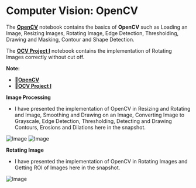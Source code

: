 # **Computer Vision: OpenCV**

The [**OpenCV**](https://github.com/ThinamXx/ComputerVision/blob/main/01.%20OpenCV/OpenCV.ipynb) notebook contains the basics of **OpenCV** such as Loading an Image, Resizing Images, Rotating Image, Edge Detection, Thresholding, Drawing and Masking, Contour and Shape Detection. 

The [**OCV Project I**](https://github.com/ThinamXx/ComputerVision/blob/main/01.%20OpenCV/OCV%20Project%20I.ipynb) notebook contains the implementation of Rotating Images correctly without cut off. 

**Note:**
- 📑[**OpenCV**](https://github.com/ThinamXx/ComputerVision/blob/main/01.%20OpenCV/OpenCV.ipynb)
- 📑[**OCV Project I**](https://github.com/ThinamXx/ComputerVision/blob/main/01.%20OpenCV/OCV%20Project%20I.ipynb)

**Image Processing**
- I have presented the implementation of OpenCV in Resizing and Rotating and Image, Smoothing and Drawing on an Image, Converting Image to Grayscale, Edge Detection, Thresholding, Detecting and Drawing Contours, Erosions and Dilations here in the snapshot.

![Image](https://github.com/ThinamXx/300Days__MachineLearningDeepLearning/blob/main/Images/Day%20291.PNG)
![Image](https://github.com/ThinamXx/300Days__MachineLearningDeepLearning/blob/main/Images/Day%20292.PNG)

**Rotating Image**
- I have presented the implementation of OpenCV in Rotating Images and Getting ROI of Images here in the snapshot.

![Image](https://github.com/ThinamXx/300Days__MachineLearningDeepLearning/blob/main/Images/Day%20293.PNG)
